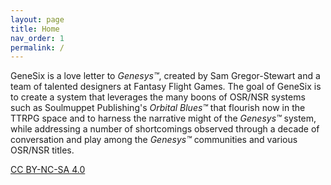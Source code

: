 ```yaml
---
layout: page
title: Home
nav_order: 1
permalink: /
---
```


GeneSix is a love letter to _Genesys™_, created by Sam Gregor-Stewart and a team of talented designers at Fantasy Flight Games.  The goal of GeneSix is to create a system that leverages the many boons of OSR/NSR systems such as Soulmuppet Publishing's _Orbital Blues™_ that flourish now in the TTRPG space and to harness the narrative might of the _Genesys™_ system, while addressing a number of shortcomings observed through a decade of conversation and play among the _Genesys™_ communities and various OSR/NSR titles.

[CC BY-NC-SA 4.0](https://creativecommons.org/licenses/by-nc-sa/4.0/)

